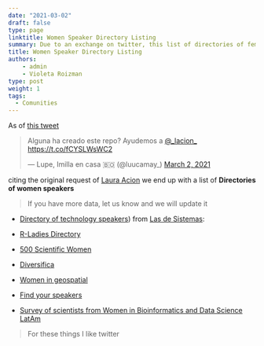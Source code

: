 ```yaml
---
date: "2021-03-02"
draft: false
type: page
linktitle: Women Speaker Directory Listing
summary: Due to an exchange on twitter, this list of directories of female speakers was put together.
title: Women Speaker Directory Listing
authors: 
    - admin
    - Violeta Roizman
type: post
weight: 1
tags: 
  - Comunities
---
```


As of [this tweet](https://twitter.com/luucamay_/status/1366799469698834434?s=20)

<blockquote class="twitter-tweet"><p lang="es" dir="ltr">Alguna ha creado este repo? Ayudemos a <a href="https://twitter.com/_lacion_?ref_src=twsrc%5Etfw">@_lacion_</a> <a href="https://t.co/fCYSLWsWC2">https://t.co/fCYSLWsWC2</a></p>&mdash; Lupe, Imilla en casa 🇧🇴 (@luucamay_) <a href="https://twitter.com/luucamay_/status/1366799469698834434?ref_src=twsrc%5Etfw">March 2, 2021</a></blockquote> <script async src="https://platform.twitter.com/widgets.js" charset="utf-8"></script> 

citing the original request of [Laura Acion](https://lacion.rbind.io/) we end up with a list of **Directories of women speakers**

> If you have more data, let us know and we will update it

* [Directory of technology speakers](https://github.com/lasdesistemas/speakers-tecnologia)) from [Las de Sistemas](https://twitter.com/lasdesistemas/status/1273374539888672774?s=20): 

* [R-Ladies Directory](https://rladies.org/directory/)

* [500 Scientific Women](https://500womenscientists.org/request-a-scientist)

* [Diversifica](https://diversifyeeb.com)

* [Women in geospatial](https://www.womeningeospatial.org/join/speakers-database)

* [Find your speakers](https://speakerinnen.org/)

* [Survey of scientists from Women in Bioinformatics and Data Science LatAm](https://t.co/nI8rHED8ry?amp=1) 

> For these things I like twitter